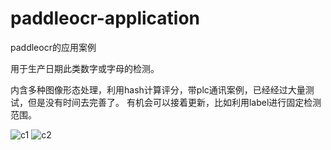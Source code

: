 # paddleocr-application
paddleocr的应用案例

用于生产日期此类数字或字母的检测。

内含多种图像形态处理，利用hash计算评分，带plc通讯案例，已经经过大量测试，但是没有时间去完善了。
有机会可以接着更新，比如利用label进行固定检测范围。

![c1](https://user-images.githubusercontent.com/69734423/149616740-daaba279-f4af-4c94-8376-aea287ce5bfd.png)
![c2](https://user-images.githubusercontent.com/69734423/149616745-24fc686e-a065-4766-b425-307634518a7c.png)
